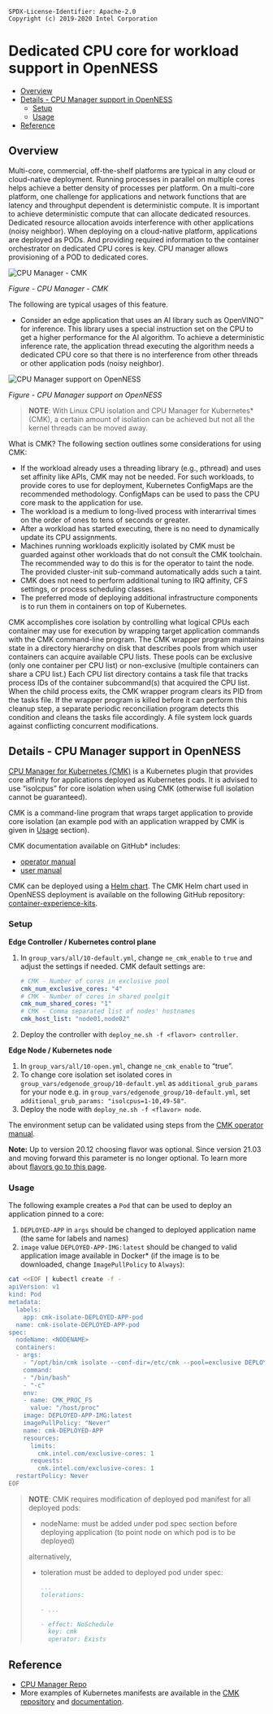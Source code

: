 ```text
SPDX-License-Identifier: Apache-2.0
Copyright (c) 2019-2020 Intel Corporation
```
<!-- omit in toc -->
# Dedicated CPU core for workload support in OpenNESS
- [Overview](#overview)
- [Details - CPU Manager support in OpenNESS](#details---cpu-manager-support-in-openness)
  - [Setup](#setup)
  - [Usage](#usage)
- [Reference](#reference)

## Overview
Multi-core, commercial, off-the-shelf platforms are typical in any cloud or cloud-native deployment. Running processes in parallel on multiple cores helps achieve a better density of processes per platform. On a multi-core platform, one challenge for applications and network functions that are latency and throughput dependent is deterministic compute. It is important to achieve deterministic compute that can allocate dedicated resources. Dedicated resource allocation avoids interference with other applications (noisy neighbor). When deploying on a cloud-native platform, applications are deployed as PODs. And providing required information to the container orchestrator on dedicated CPU cores is key. CPU manager allows provisioning of a POD to dedicated cores.

![CPU Manager - CMK ](cmk-images/cmk1.png)

_Figure - CPU Manager - CMK_

The following are typical usages of this feature.

- Consider an edge application that uses an AI library such as OpenVINO™ for inference. This library uses a special instruction set on the CPU to get a higher performance for the AI algorithm. To achieve a deterministic inference rate, the application thread executing the algorithm needs a dedicated CPU core so that there is no interference from other threads or other application pods (noisy neighbor).

![CPU Manager support on OpenNESS ](cmk-images/cmk2.png)

_Figure - CPU Manager support on OpenNESS_

>**NOTE**: With Linux CPU isolation and CPU Manager for Kubernetes\* (CMK), a certain amount of isolation can be achieved but not all the kernel threads can be moved away.

What is CMK?
The following section outlines some considerations for using CMK:

- If the workload already uses a threading library (e.g., pthread) and uses set affinity like APIs, CMK may not be needed. For such workloads, to provide cores to use for deployment, Kubernetes ConfigMaps are the recommended methodology. ConfigMaps can be used to pass the CPU core mask to the application for use.
- The workload is a medium to long-lived process with interarrival times on the order of ones to tens of seconds or greater.
- After a workload has started executing, there is no need to dynamically update its CPU assignments.
- Machines running workloads explicitly isolated by CMK must be guarded against other workloads that do not consult the CMK toolchain. The recommended way to do this is for the operator to taint the node. The provided cluster-init sub-command automatically adds such a taint.
- CMK does not need to perform additional tuning to IRQ affinity, CFS settings, or process scheduling classes.
- The preferred mode of deploying additional infrastructure components is to run them in containers on top of Kubernetes.

CMK accomplishes core isolation by controlling what logical CPUs each container may use for execution by wrapping target application commands with the CMK command-line program. The CMK wrapper program maintains state in a directory hierarchy on disk that describes pools from which user containers can acquire available CPU lists. These pools can be exclusive (only one container per CPU list) or non-exclusive (multiple containers can share a CPU list.) Each CPU list directory contains a task file that tracks process IDs of the container subcommand(s) that acquired the CPU list. When the child process exits, the CMK wrapper program clears its PID from the tasks file. If the wrapper program is killed before it can perform this cleanup step, a separate periodic reconciliation program detects this condition and cleans the tasks file accordingly. A file system lock guards against conflicting concurrent modifications.

## Details - CPU Manager support in OpenNESS

[CPU Manager for Kubernetes (CMK)](https://github.com/intel/CPU-Manager-for-Kubernetes) is a Kubernetes plugin that provides core affinity for applications deployed as Kubernetes pods. It is advised to use “isolcpus” for core isolation when using CMK (otherwise full isolation cannot be guaranteed).

CMK is a command-line program that wraps target application to provide core isolation (an example pod with an application wrapped by CMK is given in [Usage](#usage-3) section).

CMK documentation available on GitHub\* includes:

- [operator manual](https://github.com/intel/CPU-Manager-for-Kubernetes/blob/master/docs/operator.md)
- [user manual](https://github.com/intel/CPU-Manager-for-Kubernetes/blob/master/docs/user.md)

CMK can be deployed using a [Helm chart](https://helm.sh/). The CMK Helm chart used in OpenNESS deployment is available on the following GitHub repository: [container-experience-kits](https://github.com/intel/container-experience-kits/tree/master/roles/cmk_install).

### Setup

**Edge Controller / Kubernetes control plane**

1. In `group_vars/all/10-default.yml`, change `ne_cmk_enable` to `true` and adjust the settings if needed.
   CMK default settings are:
   ```yaml
   # CMK - Number of cores in exclusive pool
   cmk_num_exclusive_cores: "4"
   # CMK - Number of cores in shared poolgit
   cmk_num_shared_cores: "1"
   # CMK - Comma separated list of nodes' hostnames
   cmk_host_list: "node01,node02"
   ```
2. Deploy the controller with `deploy_ne.sh -f <flavor> controller`.

**Edge Node / Kubernetes node**

1. In `group_vars/all/10-open.yml`, change `ne_cmk_enable` to “true”.
2. To change core isolation set isolated cores in `group_vars/edgenode_group/10-default.yml` as `additional_grub_params` for your node e.g. in `group_vars/edgenode_group/10-default.yml`, set `additional_grub_params: "isolcpus=1-10,49-58"`.
3. Deploy the node with `deploy_ne.sh -f <flavor> node`.

The environment setup can be validated using steps from the [CMK operator manual](https://github.com/intel/CPU-Manager-for-Kubernetes/blob/master/docs/operator.md#validating-the-environment).

**Note:**
Up to version 20.12 choosing flavor was optional. Since version 21.03 and moving forward this parameter is no longer optional. To learn more about [flavors go to this page](https://github.com/otcshare/x-specs/blob/master/doc/flavors.md).

### Usage

The following example creates a `Pod` that can be used to deploy an application pinned to a core:

1. `DEPLOYED-APP` in `args` should be changed to deployed application name (the same for labels and names)
2. `image` value `DEPLOYED-APP-IMG:latest` should be changed to valid application image available in Docker\* (if the image is to be downloaded, change `ImagePullPolicy` to `Always`):

```bash
cat <<EOF | kubectl create -f -
apiVersion: v1
kind: Pod
metadata:
  labels:
    app: cmk-isolate-DEPLOYED-APP-pod
  name: cmk-isolate-DEPLOYED-APP-pod
spec:
  nodeName: <NODENAME>
  containers:
  - args:
    - "/opt/bin/cmk isolate --conf-dir=/etc/cmk --pool=exclusive DEPLOYED-APP"
    command:
    - "/bin/bash"
    - "-c"
    env:
    - name: CMK_PROC_FS
      value: "/host/proc"
    image: DEPLOYED-APP-IMG:latest
    imagePullPolicy: "Never"
    name: cmk-DEPLOYED-APP
    resources:
      limits:
        cmk.intel.com/exclusive-cores: 1
      requests:
        cmk.intel.com/exclusive-cores: 1
  restartPolicy: Never
EOF
```

>**NOTE**: CMK requires modification of deployed pod manifest for all deployed pods:
> - nodeName: <node-name> must be added under pod spec section before deploying application (to point node on which pod is to be deployed)
>
> alternatively,
> - toleration must be added to deployed pod under spec:
>
>   ```yaml
>   ...
>   tolerations:
>
>   - ...
>
>   - effect: NoSchedule
>     key: cmk
>     operator: Exists
>   ```

## Reference
- [CPU Manager Repo](https://github.com/intel/CPU-Manager-for-Kubernetes)
- More examples of Kubernetes manifests are available in the [CMK repository](https://github.com/intel/CPU-Manager-for-Kubernetes/tree/master/resources/pods) and [documentation](https://github.com/intel/CPU-Manager-for-Kubernetes/blob/master/docs/user.md).
